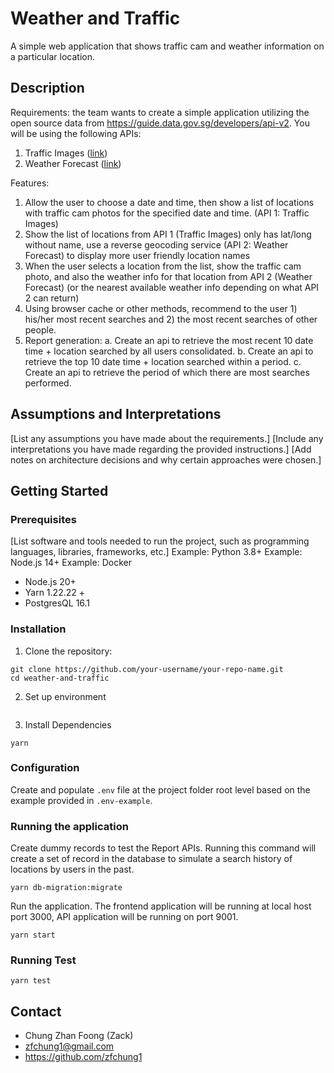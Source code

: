 # Weather and Traffic

A simple web application that shows traffic cam and weather information on a particular location.

## Description

Requirements: the team wants to create a simple application utilizing the open source data from
https://guide.data.gov.sg/developers/api-v2. You will be using the following APIs:

1. Traffic Images ([link]("https://beta.data.gov.sg/datasets/d_6cdb6b405b25aaaacbaf7689bcc6fae0/view"))
2. Weather
   Forecast ([link]("https://beta.data.gov.sg/collections/1456/datasets/d_91ffc58263cff535910c16a4166ccbc3/view"))

Features:

1. Allow the user to choose a date and time, then show a list of locations with traffic cam photos for the specified
   date and time. (API 1: Traffic Images)
2. Show the list of locations from API 1 (Traffic Images) only has lat/long without name, use a reverse geocoding
   service (API 2: Weather Forecast) to display more user friendly location names
3. When the user selects a location from the list, show the traffic cam photo, and also the weather info for that
   location from API 2 (Weather Forecast) (or the nearest available weather info depending on what API 2 can return)
4. Using browser cache or other methods, recommend to the user 1) his/her most recent searches and 2) the most recent
   searches of other people.
5. Report generation:
   a. Create an api to retrieve the most recent 10 date time + location searched by all
   users consolidated.
   b. Create an api to retrieve the top 10 date time + location searched within a period. c. Create an api to retrieve
   the period of which there are most searches performed.

## Assumptions and Interpretations

[List any assumptions you have made about the requirements.]
[Include any interpretations you have made regarding the provided instructions.]
[Add notes on architecture decisions and why certain approaches were chosen.]

## Getting Started

### Prerequisites

[List software and tools needed to run the project, such as programming languages, libraries, frameworks, etc.]
Example: Python 3.8+
Example: Node.js 14+
Example: Docker

* Node.js 20+
* Yarn 1.22.22 +
* PostgresQL 16.1

### Installation

1. Clone the repository:

```shell
git clone https://github.com/your-username/your-repo-name.git
cd weather-and-traffic
``` 

2. Set up environment

```shell

```

3. Install Dependencies

```shell
yarn
```

### Configuration

Create and populate `.env` file at the project folder root level based on the example provided in `.env-example`.

### Running the application

Create dummy records to test the Report APIs. Running this command will create a set of record in the database to simulate a search history of locations by users in the past. 

```shell
yarn db-migration:migrate
```

Run the application. The frontend application will be running at local host port 3000, API application will be running on port 9001.

```shell
yarn start 
```
### Running Test 

```shell
yarn test 
```

## Contact
* Chung Zhan Foong (Zack)
* zfchung1@gmail.com
* https://github.com/zfchung1